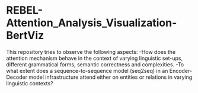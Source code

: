 # REBEL-Attention_Analysis_Visualization-BertViz
This repository tries to observe the following aspects:
-How does the attention mechanism behave in the context of varying linguistic set-ups, different grammatical forms, semantic correctness and complexities.
-To what extent does a sequence-to-sequence model (seq2seq) in an Encoder-Decoder model infrastructure attend either on entities or relations in varying linguistic contexts?

